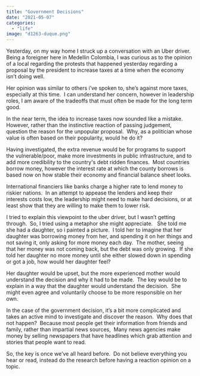 ```yaml
---
title: "Government Decisions"
date: "2021-05-07"
categories: 
  - "life"
image: "d1263-duque.png"
---
```


Yesterday, on my way home I struck up a conversation with an Uber driver.  Being a foreigner here in Medellin Colombia, I was curious as to the opinion of a local regarding the protests that happened yesterday regarding a proposal by the president to increase taxes at a time when the economy isn’t doing well.

Her opinion was similar to others i’ve spoken to, she’s against more taxes, especially at this time.  I can understand her concern, however in leadership roles, I am aware of the tradeoffs that must often be made for the long term good.

In the near term, the idea to increase taxes now sounded like a mistake.  However, rather than the instinctive reaction of passing judgement, question the reason for the unpopular proposal.  Why, as a politician whose value is often based on their popularity, would he do it?

Having investigated, the extra revenue would be for programs to support the vulnerable/poor, make more investments in public infrastructure, and to add more credibility to the country's debt ridden finances.  Most countries borrow money, however the interest rate at which the county borrows is based now on how stable their economy and financial balance sheet looks.  

International financiers like banks charge a higher rate to lend money to riskier nations.  In an attempt to appease the lenders and keep their interests costs low, the leadership might need to make hard decisions, or at least show that they are willing to make them to lower risk.  

I tried to explain this viewpoint to the uber driver, but I wasn’t getting through.  So, I tried using a metaphor she might appreciate.   She told me she had a daughter, so i painted a picture.  I told her to imagine that her daughter was borrowing money from her, and spending it on her things and not saving it, only asking for more money each day.  The mother, seeing that her money was not coming back, but the debt was only growing.  If she told her daughter no more money until she either slowed down in spending or got a job, how would her daughter feel?  

Her daughter would be upset, but the more experienced mother would understand the decision and why it had to be made.  The key would be to explain in a way that the daughter would understand the decision.  She might even agree and voluntarily choose to be more responsible on her own.

In the case of the government decision, it’s a bit more complicated and takes an active mind to investigate and discover the reason.  Why does that not happen?  Because most people get their information from friends and family, rather than impartial news sources,  Many news agencies make money by selling newspapers that have headlines which grab attention and stories that people want to read.

So, the key is once we’ve all heard before.  Do not believe everything you hear or read, instead do the research before having a reaction opinion on a topic.
